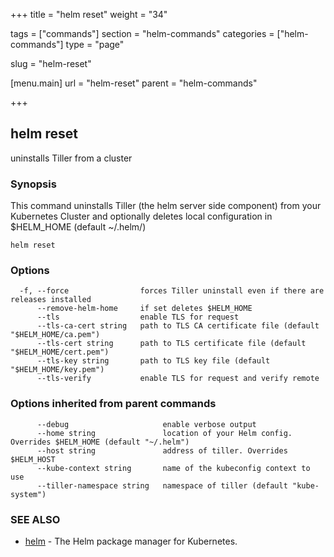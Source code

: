 +++
title = "helm reset"
weight = "34"

tags = ["commands"]
section = "helm-commands"
categories = ["helm-commands"]
type = "page"

slug = "helm-reset"

[menu.main]
  url = "helm-reset"
  parent = "helm-commands"

+++

## helm reset

uninstalls Tiller from a cluster

### Synopsis



This command uninstalls Tiller (the helm server side component) from your
Kubernetes Cluster and optionally deletes local configuration in
$HELM_HOME (default ~/.helm/)


```
helm reset
```

### Options

```
  -f, --force                forces Tiller uninstall even if there are releases installed
      --remove-helm-home     if set deletes $HELM_HOME
      --tls                  enable TLS for request
      --tls-ca-cert string   path to TLS CA certificate file (default "$HELM_HOME/ca.pem")
      --tls-cert string      path to TLS certificate file (default "$HELM_HOME/cert.pem")
      --tls-key string       path to TLS key file (default "$HELM_HOME/key.pem")
      --tls-verify           enable TLS for request and verify remote
```

### Options inherited from parent commands

```
      --debug                     enable verbose output
      --home string               location of your Helm config. Overrides $HELM_HOME (default "~/.helm")
      --host string               address of tiller. Overrides $HELM_HOST
      --kube-context string       name of the kubeconfig context to use
      --tiller-namespace string   namespace of tiller (default "kube-system")
```

### SEE ALSO
* [helm](#helm)	 - The Helm package manager for Kubernetes.
